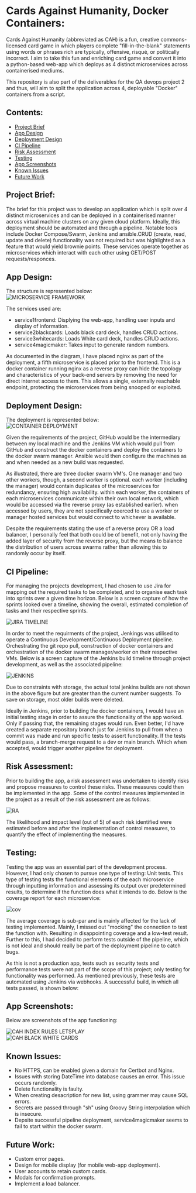 # Cards Against Humanity, Docker Containers:
Cards Against Humanity (abbreviated as CAH) is a fun, creative commons-licensed card game in which players complete "fill-in-the-blank" statements using words or phrases rich are typically, offensive, risqué, or politically incorrect. I aim to take this fun and enriching card game and convert it into a python-based web-app which deploys as 4 distinct microservices across containerised mediums.

This repository is also part of the deliverables for the QA devops project 2 and thus, will aim to split the application across 4, deployable "Docker" containers from a script.

## Contents:
* [Project Brief](#Project-Brief)  
* [App Design](#App-Design)
* [Deployment Design](#Deployment-Design)
* [CI Pipeline](#CI-Pipeline)  
* [Risk Assessment](#Risk-Assessment)
* [Testing](#Testing)
* [App Screenshots](#App-Screenshots)
* [Known Issues](#Known-Issues)
* [Future Work](#Future-Work)

## Project Brief:  
The brief for this project was to develop an application which is split over 4 distinct microservices and can be deployed in a containerised manner across virtual machine clusters on any given cloud platform. Ideally, this deployment should be automated and through a pipeline. Notable tools include Docker Compose/Swarm, Jenkins and ansible.CRUD (create, read, update and delete) functionality was not required but was highlighted as a feature that would yield brownie points. These services operate together as microservices which interact with each other using GET/POST requests/responces. 

## App Design:  
The structure is represented below:  
![MICROSERVICE FRAMEWORK](https://github.com/dkthecoder/Cards-Against-Humanity-Docker-Containers/blob/main/figures/CAH%20framework.png?raw=true)  

The services used are:
* service1frontend: Displying the web-app, handling user inputs and display of information.
* service2blackcards: Loads black card deck, handles CRUD actions.
* service3whitecards: Loads White card deck, handles CRUD actions.
* service4magicmaker: Takes input to generate random numbers.

As documented in the diagram, I have placed nginx as part of the deployment, a fifth microservice is placed prior to the frontend. This is a docker container running nginx as a reverse proxy can hide the topology and characteristics of your back-end servers by removing the need for direct internet access to them. This allows a single, externally reachable endpoint, protecting the microservices from being snooped or exploited.

## Deployment Design:
The deployment is represented below:  
![CONTAINER DEPLOYMENT](https://github.com/dkthecoder/Cards-Against-Humanity-Docker-Containers/blob/main/figures/CAH%20cluster%20deploy%20diagram.png?raw=true)

Given the requirements of the project, GitHub would be the intermediary between my local machine and the Jenkins VM which would pull from GitHub and construct the docker containers and deploy the containers to the docker swarm manager. Ansible would then configure the machines as and when needed as a new build was requested.

As illustrated, there are three docker swarm VM's. One manager and two other workers, though, a second worker is optional. each worker (including the manager) would contain duplicates of the microservices for redundancy, ensuring high availability. within each worker, the containers of each microservices communicate within their own local network, which would be accessed via the reverse proxy (as established earlier). when accessed by users, they are not specifically coerced to use a worker or manager hosted services but would connect to whichever is available.

Despite the requirements stating the use of a reverse proxy OR a load balancer, I personally feel that both could be of benefit, not only having the added layer of security from the reverse proxy, but the means to balance the distribution of users across swarms rather than allowing this to randomly occur by itself.

## CI Pipeline:  
For managing the projects development, I had chosen to use Jira for mapping out the required tasks to be completed, and to organise each task into sprints over a given time horizon. Below is a screen capture of how the sprints looked over a timeline, showing the overall, estimated completion of tasks and their respective sprints.

![JIRA TIMELINE](https://github.com/dkthecoder/Cards-Against-Humanity-Docker-Containers/blob/main/figures/jira%20timeline.png?raw=true)

In order to meet the requirments of the project, Jenkings was utilised to operate a Continuous Development/Continuous Deployment pipeline. Orchestrating the git repo pull, construction of docker containers and orchestration of the docker swarm manager/worker on their respective VMs. Below is a screen capture of the Jenkins build timeline through project development, as well as the associated pipeline:

![JENKINS](https://github.com/dkthecoder/Cards-Against-Humanity-Docker-Containers/blob/main/figures/jenkins%20stage%20view,%20build%20history.png?raw=true)

Due to constraints with storage, the actual total jenkins builds are not shown in the above figure but are greater than the current number suggests. To save on storage, most older builds were deleted.

Ideally in Jenkins, prior to building the docker containers, I would have an initial testing stage in order to assure the functionality of the app worked. Only if passing that, the remaining stages would run. Even better, I'd have created a separate repository branch just for Jenkins to pull from when a commit was made and run specific tests to assert functionality. If the tests would pass, a branch-merge request to a dev or main branch. Which when accepted, would trigger another pipeline for deployment.

## Risk Assessment:
Prior to building the app, a risk assessment was undertaken to identify risks and propose measures to control these risks. These measures could then be implemented in the app. Some of the control measures implemented in the project as a result of the risk assessment are as follows:  

![RA](https://github.com/dkthecoder/Cards-Against-Humanity-Docker-Containers/blob/main/figures/risk%20assessment.png?raw=true)  

The likelihood and impact level (out of 5) of each risk identified were estimated before and after the implementation of control measures, to quantify the effect of implementing the measures.

## Testing:  
Testing the app was an essential part of the development process. However, I had only chosen to pursue one type of testing: Unit tests. This type of testing tests the functional elements of the each microservice through inputting information and assessing its output over predetermined results, to determine if the function does what it intends to do. Below is the coverage report for each microservice:

![cov](https://github.com/dkthecoder/Cards-Against-Humanity-Docker-Containers/blob/main/figures/coverage.png?raw=true) 

The average coverage is sub-par and is mainly affected for the lack of testing implemented. Mainly, I missed out "mocking" the connection to test the function with. Resulting in disappointing coverage and a low-test result. Further to this, I had decided to perform tests outside of the pipeline, which is not ideal and should really be part of the deployment pipeline to catch bugs.

As this is not a production app, tests such as security tests and performance tests were not part of the scope of this project; only testing for functionality was performed. As mentioned previously, these tests are automated using Jenkins via webhooks. A successful build, in which all tests passed, is shown below:  

## App Screenshots:  
Below are screenshots of the app functioning:

![CAH INDEX RULES LETSPLAY](https://github.com/dkthecoder/Cards-Against-Humanity-Docker-Containers/blob/main/figures/screenshots/CAH%20index%20rules%20lets%20play.png?raw=true)  
![CAH BLACK WHITE CARDS](https://github.com/dkthecoder/Cards-Against-Humanity-Docker-Containers/blob/main/figures/screenshots/CAH%20black%20white%20cards.png?raw=true)  

## Known Issues:
* No HTTPS, can be enabled given a domain for Certbot and Nginx.
* Issues with storing DateTime into database causes an error. This issue occurs randomly.
* Delete functionality is faulty.
* When creating desacription for new list, using grammer may cause SQL errors.
* Secrets are passed through "sh" using Groovy String interpolation which is insecure.
* Depsite successful pipeline deployment, service4magicmaker seems to fail to start within the docker swarm.

## Future Work:
* Custom error pages.
* Design for mobile display (for mobile web-app deployment).
* User accounts to retain custom cards.
* Modals for confirmation prompts.
* Implement a load balancer.
